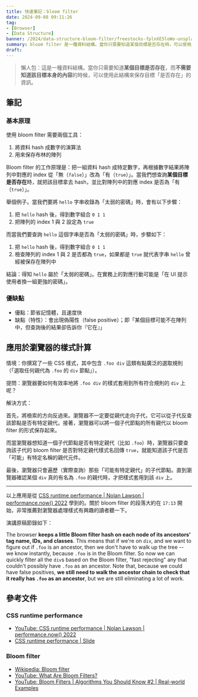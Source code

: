 ```yaml
---
title: 快速筆記：bloom filter
date: 2024-09-08 09:11:26
tag:
- [Browser]
- [Data Structure]
banner: /2024/data-structure-bloom-filter/freestocks-fplnXE5loWo-unsplash.jpg
summary: bloom filter 是一種資料結構。當你只需要知道某個目標是否存在時，可以使用此結構來保存目標「存在與否」的資訊。
draft: 
---
```


> 懶人包：這是一種資料結構。當你只需要知道**某個目標是否存在**，而**不需要知道該目標本身的內容**的時候，可以使用此結構來保存目標「是否存在」的資訊。

## 筆記

### 基本原理

使用 bloom filter 需要兩個工具：

1. 將資料 hash 成數字的演算法
2. 用來保存布林的陣列

Bloom filter 的工作原理是：把一組資料 hash 成特定數字，再根據數字結果將陣列中對應的 index 從「無（`false`）」改為「有（`true`）」。當我們想查詢**某個目標是否存在**時，就把該目標拿去 hash，並比對陣列中的對應 index 是否為「有（`true`）」。

舉個例子。當我們要將 `hello` 字串收錄為「太弱的密碼」時，會有以下步驟：

1. 把 `hello` hash 後，得到數字組合 `0 1 1`
2. 把陣列的 index 1 與 2 設定為 `true`

而當我們要查詢 `hello` 這個字串是否為「太弱的密碼」時，步驟如下：

1. 把 `hello` hash 後，得到數字組合 `0 1 1`
2. 檢查陣列的 index 1 與 2 是否都為 `true`，如果都是 `true` 就代表字串 `hello` 曾經被保存在陣列中

結論：得知 `hello` 屬於「太弱的密碼」。在實務上的對應行動可能是「在 UI 提示使用者換一組更強的密碼」。

### 優缺點

- 優點：節省記憶體，且速度快
- 缺點（特性）：會出現偽陽性（false positive）；即「某個目標可能不在陣列中，但查詢後的結果卻告訴你『它在』」

## 應用於瀏覽器的樣式計算

情境：你撰寫了一些 CSS 樣式，其中包含 `.foo div` 這類有點廣泛的選取規則（「選取任何親代為 `.foo` 的 `div` 節點」）。

提問：瀏覽器要如何有效率地將 `.foo div` 的樣式套用到所有符合規則的 `div` 上呢？

解決方式：

首先，將檢索的方向反過來。瀏覽器不一定要從親代走向子代，它可以從子代反查該節點是否有特定親代。接著，瀏覽器可以將一個子代節點的所有親代以 bloom filter 的形式保存起來。

而當瀏覽器想知道一個子代節點是否有特定親代（比如 `.foo`）時，瀏覽器只要查詢該子代的 bloom filter 是否對特定親代樣式名回傳 `true`，就能知道該子代是否「可能」有特定名稱的親代元件。

最後，瀏覽器只會遍歷（實際查詢）那些「可能有特定親代」的子代節點。直到瀏覽器確認某個 `div` 真的有名為 `.foo` 的親代時，才把樣式套用到該 `div` 上。

---

以上應用是從 [CSS runtime performance | Nolan Lawson | performance.now() 2022](https://youtu.be/nWcexTnvIKI?si=8WgiOyiVh59Or0-Y) 學到的。關於 bloom filter 的段落大約在 `17:13` 開始，非常推薦對瀏覽器處理樣式有興趣的讀者聽一下。

演講原稿節錄如下：

The browser **keeps a little Bloom filter hash on each node of its ancestors' tag name, IDs, and classes**. This means that if we're on `div`, and we want to figure out if `.foo` is an ancestor, then we don't have to walk up the tree -- we know instantly, because `.foo` is in the Bloom filter. So now we can quickly filter all the `div`s based on the Bloom filter, "fast rejecting" any that couldn't possibly have `.foo` as an ancestor. Note that, because we could have false positives, **we still need to walk the ancestor chain to check that it really has `.foo` as an ancestor**, but we are still eliminating a lot of work.

## 參考文件

### CSS runtime performance

- [YouTube: CSS runtime performance | Nolan Lawson | performance.now() 2022](https://youtu.be/nWcexTnvIKI?si=8WgiOyiVh59Or0-Y)
- [CSS runtime performance | Slide](https://nolanlawson.github.io/css-talk-2022/#p1)

### Bloom filter

- [Wikipedia: Bloom filter](https://en.wikipedia.org/wiki/Bloom_filter)
- [YouTube: What Are Bloom Filters?](https://youtu.be/kfFacplFY4Y?si=Iv3L0Xi6KRrWTWun)
- [YouTube: Bloom Filters | Algorithms You Should Know #2 | Real-world Examples](https://youtu.be/V3pzxngeLqw?si=vpECWXRYq8UnLWXh)
